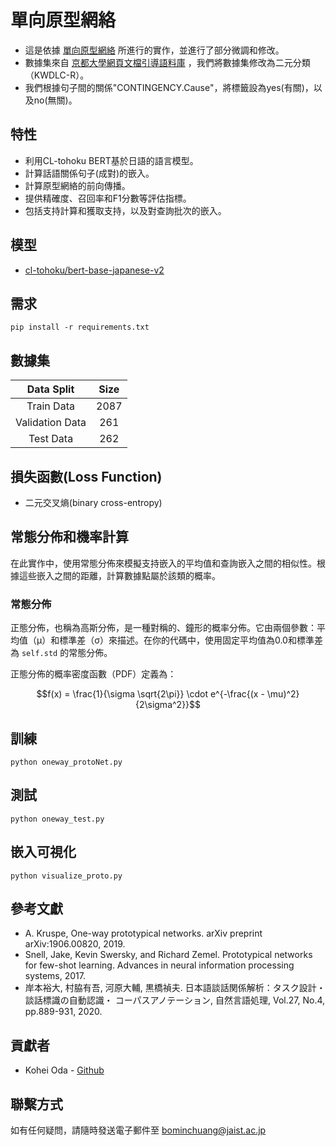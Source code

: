 # 單向原型網絡
- 這是依據 [單向原型網絡](https://arxiv.org/abs/1906.00820) 所進行的實作，並進行了部分微調和修改。
- 數據集來自 [京都大學網頁文檔引導語料庫](https://github.com/ku-nlp/KWDLC) ，我們將數據集修改為二元分類（KWDLC-R）。
- 我們根據句子間的關係"CONTINGENCY.Cause"，將標籤設為yes(有關)，以及no(無關)。

## 特性

- 利用CL-tohoku BERT基於日語的語言模型。
- 計算話語關係句子(成對)的嵌入。
- 計算原型網絡的前向傳播。
- 提供精確度、召回率和F1分數等評估指標。
- 包括支持計算和獲取支持，以及對查詢批次的嵌入。

## 模型 
- [cl-tohoku/bert-base-japanese-v2](https://huggingface.co/cl-tohoku/bert-base-japanese-v2)


## 需求

```
pip install -r requirements.txt
```

## 數據集

|      Data Split     |    Size    | 
|:-------------------:|:----------:|
|    Train Data       |    2087    | 
|  Validation Data    |    261     |
|     Test Data       |    262     | 


## 損失函數(Loss Function)

- 二元交叉熵(binary cross-entropy)

## 常態分佈和機率計算

在此實作中，使用常態分佈來模擬支持嵌入的平均值和查詢嵌入之間的相似性。根據這些嵌入之間的距離，計算數據點屬於該類的概率。

### 常態分佈

正態分佈，也稱為高斯分佈，是一種對稱的、鐘形的概率分佈。它由兩個參數：平均值（μ）和標準差（σ）來描述。在你的代碼中，使用固定平均值為0.0和標準差為 `self.std` 的常態分佈。

正態分佈的概率密度函數（PDF）定義為：


$$f(x) = \frac{1}{\sigma \sqrt{2\pi}} \cdot e^{-\frac{(x - \mu)^2}{2\sigma^2}}$$



## 訓練
```
python oneway_protoNet.py
```

## 測試
```
python oneway_test.py
```


## 嵌入可視化

```
python visualize_proto.py
```

## 參考文獻
- A. Kruspe, One-way prototypical networks. arXiv preprint arXiv:1906.00820, 2019.
- Snell, Jake, Kevin Swersky, and Richard Zemel. Prototypical networks for few-shot learning. Advances in neural information processing systems, 2017.
- 岸本裕大, 村脇有吾, 河原大輔, 黒橋禎夫. 日本語談話関係解析：タスク設計・談話標識の自動認識・ コーパスアノテーション, 自然言語処理, Vol.27, No.4, pp.889-931, 2020.

## 貢獻者
- Kohei Oda - [Github](https://github.com/IEHOKADO)

## 聯繫方式
如有任何疑問，請隨時發送電子郵件至 [bominchuang@jaist.ac.jp](mailto:bominchuang@jaist.ac.jp)
